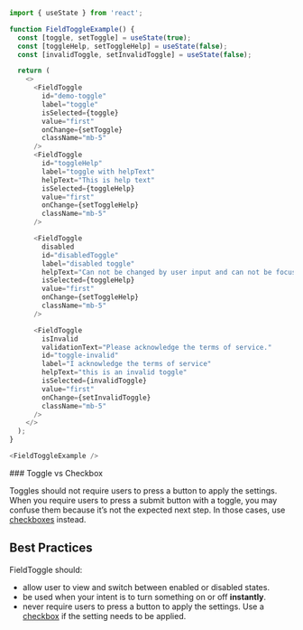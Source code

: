 ```js
import { useState } from 'react';

function FieldToggleExample() {
  const [toggle, setToggle] = useState(true);
  const [toggleHelp, setToggleHelp] = useState(false);
  const [invalidToggle, setInvalidToggle] = useState(false);

  return (
    <>
      <FieldToggle
        id="demo-toggle"
        label="toggle"
        isSelected={toggle}
        value="first"
        onChange={setToggle}
        className="mb-5"
      />
      <FieldToggle
        id="toggleHelp"
        label="toggle with helpText"
        helpText="This is help text"
        isSelected={toggleHelp}
        value="first"
        onChange={setToggleHelp}
        className="mb-5"
      />

      <FieldToggle
        disabled
        id="disabledToggle"
        label="disabled toggle"
        helpText="Can not be changed by user input and can not be focused"
        isSelected={toggleHelp}
        value="first"
        onChange={setToggleHelp}
        className="mb-5"
      />

      <FieldToggle
        isInvalid
        validationText="Please acknowledge the terms of service."
        id="toggle-invalid"
        label="I acknowledge the terms of service"
        helpText="this is an invalid toggle"
        isSelected={invalidToggle}
        value="first"
        onChange={setInvalidToggle}
        className="mb-5"
      />
    </>
  );
}

<FieldToggleExample />
```
<div className="styleguide__callout">
### Toggle vs Checkbox

Toggles should not require users to press a button to apply the settings. When you require users to press a submit button with a toggle, you may confuse them because it’s not the expected next step. In those cases, use [checkboxes](/#/Components/FieldCheckbox) instead.
</div>

## Best Practices

FieldToggle should:

* allow user to view and switch between enabled or disabled states.
* be used when your intent is to turn something on or off **instantly**.
* never require users to press a button to apply the settings. Use a [checkbox](/#/Components/FieldCheckbox) if the setting needs to be applied.
